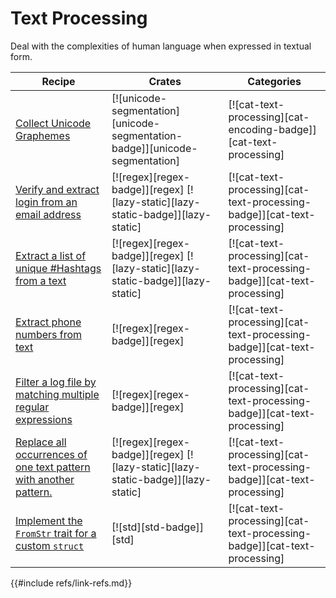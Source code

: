 # Text Processing

Deal with the complexities of human language when expressed in textual form.

| Recipe | Crates | Categories |
|--------|--------|------------|
| [Collect Unicode Graphemes][ex-unicode-graphemes] | [![unicode-segmentation][unicode-segmentation-badge]][unicode-segmentation] | [![cat-text-processing][cat-encoding-badge]][cat-text-processing] |
| [Verify and extract login from an email address][ex-verify-extract-email] | [![regex][regex-badge]][regex]  [![lazy-static][lazy-static-badge]][lazy-static] | [![cat-text-processing][cat-text-processing-badge]][cat-text-processing] |
| [Extract a list of unique #Hashtags from a text][ex-extract-hashtags] | [![regex][regex-badge]][regex]  [![lazy-static][lazy-static-badge]][lazy-static] | [![cat-text-processing][cat-text-processing-badge]][cat-text-processing] |
| [Extract phone numbers from text][ex-phone] | [![regex][regex-badge]][regex] | [![cat-text-processing][cat-text-processing-badge]][cat-text-processing] |
| [Filter a log file by matching multiple regular expressions][ex-regex-filter-log] | [![regex][regex-badge]][regex] | [![cat-text-processing][cat-text-processing-badge]][cat-text-processing] |
| [Replace all occurrences of one text pattern with another pattern.][ex-regex-replace-named] | [![regex][regex-badge]][regex]  [![lazy-static][lazy-static-badge]][lazy-static] | [![cat-text-processing][cat-text-processing-badge]][cat-text-processing] |
| [Implement the `FromStr` trait for a custom `struct`][string_parsing-from_str] | [![std][std-badge]][std] | [![cat-text-processing][cat-text-processing-badge]][cat-text-processing] |

[ex-verify-extract-email]: text/regex2.md#verify-and-extract-login-from-an-email-address
[ex-extract-hashtags]: text/regex2.md#extract-a-list-of-unique-hashtags-from-a-text
[ex-phone]: text/regex2.md#extract-phone-numbers-from-text
[ex-regex-filter-log]: text/regex2.md#filter-a-log-file-by-matching-multiple-regular-expressions
[ex-regex-replace-named]: text/regex2.md#replace-all-occurrences-of-one-text-pattern-with-another-pattern
[ex-unicode-graphemes]: text/string_parsing.md#collect-unicode-graphemes
[string_parsing-from_str]: text/string_parsing.md#implement-the-fromstr-trait-for-a-custom-struct
{{#include refs/link-refs.md}}
